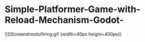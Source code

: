 # Simple-Platformer-Game-with-Reload-Mechanism-Godot-

 ![](Screenshoots/firing.gif {width=40px height=400px})
<h2></h2>
